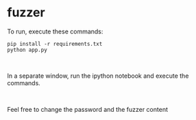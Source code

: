 # fuzzer


To run, execute these commands:


 `pip install -r requirements.txt` <br/>
`python app.py`

<br/>

In a separate window, run the ipython notebook and execute the commands.

<br/>

Feel free to change the password and the fuzzer content
